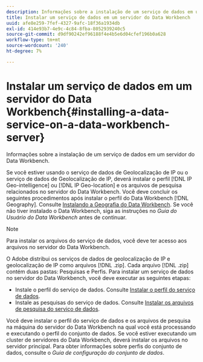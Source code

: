 ```yaml
---
description: Informações sobre a instalação de um serviço de dados em um servidor do Data Workbench.
title: Instalar um serviço de dados em um servidor do Data Workbench
uuid: afe8e259-7fef-4327-9afc-18f36a1934db
exl-id: 414e93b7-4e9c-4c84-8fba-8052939240c5
source-git-commit: d9df90242ef96188f4e4b5e6d04cfef196b0a628
workflow-type: tm+mt
source-wordcount: '240'
ht-degree: 7%

---
```


# Instalar um serviço de dados em um servidor do Data Workbench{#installing-a-data-service-on-a-data-workbench-server}

Informações sobre a instalação de um serviço de dados em um servidor do Data Workbench.

Se você estiver usando o serviço de dados de Geolocalização de IP ou o serviço de dados de Geolocalização de IP, deverá instalar o perfil [!DNL IP Geo-intelligence] ou [!DNL IP Geo-location] e os arquivos de pesquisa relacionados no servidor do Data Workbench. Você deve concluir os seguintes procedimentos após instalar o perfil do Data Workbench [!DNL Geography]. Consulte [Instalando a Geografia do Data Workbench](../../../../home/c-geo-oview/c-inst-geo/c-inst-geo.md). Se você não tiver instalado o Data Workbench, siga as instruções no *Guia do Usuário do Data Workbench* antes de continuar.

>[!NOTE]
>
>Para instalar os arquivos do serviço de dados, você deve ter acesso aos arquivos no servidor do Data Workbench.

O Adobe distribui os serviços de dados de geolocalização de IP e geolocalização de IP como arquivos [!DNL .zip]. Cada arquivo [!DNL .zip] contém duas pastas: Pesquisas e Perfis. Para instalar um serviço de dados no servidor do Data Workbench, você deve executar as seguintes etapas:

* Instale o perfil do serviço de dados. Consulte [Instalar o perfil do serviço de dados](../../../../home/c-geo-oview/c-wk-data-svcs/c-install-data-svc/c-inst-data-svc-prof.md).
* Instale as pesquisas do serviço de dados. Consulte [Instalar os arquivos de pesquisa do serviço de dados](../../../../home/c-geo-oview/c-wk-data-svcs/c-install-data-svc/t-inst-data-svc-lkp-files.md).

Você deve instalar o perfil do serviço de dados e os arquivos de pesquisa na máquina do servidor do Data Workbench na qual você está processando e executando o perfil do conjunto de dados. Se você estiver executando um cluster de servidores do Data Workbench, deverá instalar os arquivos no servidor principal. Para obter informações sobre perfis do conjunto de dados, consulte o *Guia de configuração do conjunto de dados*.
